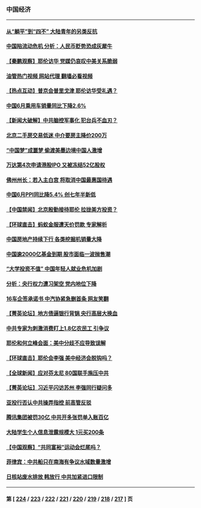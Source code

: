 ### 中国经济
---
#### [从“躺平”到“四不” 大陆青年的另类反抗](../../pages/ncid283/n14031747.md?07111645) 
#### [中国陷流动危机 分析：人民币贬势恐成灰犀牛](../../pages/ncid283/n14031868.md?07111645) 
#### [【秦鹏观察】耶伦访华 党媒仍哀叹中美关系脆弱](../../pages/ncid283/n14031848.md?07111645) 
#### [油管热门视频 网站代理 翻墙必看视频](http://138.2.39.72:81/youtube.html?epic-marker?07111645)
#### [【热点互动】普京会普里戈津 耶伦访华受礼遇？](../../pages/ncid283/n14031875.md?07111645) 
#### [中国6月乘用车销量同比下降2.6%](../../pages/ncid283/n14031804.md?07111645) 
#### [【新闻大破解】中共脑控军事化 犯台兵不血刃？](../../pages/ncid283/n14031740.md?07111645) 
#### [北京二手房交易低迷 中介要房主降价200万](../../pages/ncid283/n14031599.md?07111645) 
#### [“中国梦”成噩梦 偷渡美墨边境中国人激增](../../pages/ncid283/n14031722.md?07111645) 
#### [万达第4次申请港股IPO 又被冻结52亿股权](../../pages/ncid283/n14031609.md?07111645) 
#### [佛州州长：若入主白宫 将取消中国最惠国待遇](../../pages/ncid283/n14031580.md?07111645) 
#### [中国6月PPI同比降5.4% 创七年半新低](../../pages/ncid283/n14031566.md?07111645) 
#### [【中国禁闻】北京殷勤接待耶伦 拉拢美方投资？](../../pages/ncid283/n14031512.md?07111645) 
#### [【环球直击】蚂蚁金服遭天价罚款 专家解析](../../pages/ncid283/n14031511.md?07111645) 
#### [中国房地产持续下行 各类挖掘机销量大降](../../pages/ncid283/n14031334.md?07111645) 
#### [中国逾2000亿基金到期 股市面临一波抛售潮](../../pages/ncid283/n14031344.md?07111645) 
#### [“大学投资不值” 中国年轻人就业危机加剧](../../pages/ncid283/n14031267.md?07111645) 
#### [分析：央行权力遭习架空 党内地位下降](../../pages/ncid283/n14031181.md?07111645) 
#### [16车企签承诺书 中汽协紧急删首条 网友笑翻](../../pages/ncid283/n14029735.md?07111645) 
#### [【菁英论坛】地方债逼银行背锅 央行高层大换血](../../pages/ncid283/n14030876.md?07111645) 
#### [中共专家为刺激消费盯上1.8亿农民工 引争议](../../pages/ncid283/n14030883.md?07111645) 
#### [耶伦和何立峰会面：美中分歧不应导致误解](../../pages/ncid283/n14030774.md?07111645) 
#### [【环球直击】耶伦会李强 美中经济会脱钩吗？](../../pages/ncid283/n14030417.md?07111645) 
#### [【全球新闻】应对芬太尼 80国联手施压中共](../../pages/ncid283/n14030681.md?07111645) 
#### [【菁英论坛】习近平闪访苏州 李强同行疑问多](../../pages/ncid283/n14030460.md?07111645) 
#### [亚投行否认中共操弄指控 前高管反驳](../../pages/ncid283/n14030399.md?07111645) 
#### [腾讯集团被罚30亿 中共开多张罚单入账百亿](../../pages/ncid283/n14030437.md?07111645) 
#### [大陆学生个人信息泄露规模大 1元买200条](../../pages/ncid283/n14030276.md?07111645) 
#### [【中国观察】“共同富裕”运动会烂尾吗？](../../pages/ncid283/n14029597.md?07111645) 
#### [菲律宾：中共船只在南海有争议水域数量激增](../../pages/ncid283/n14030377.md?07111645) 
#### [日核站废水排放 韩放行 中共加紧进口限制](../../pages/ncid283/n14030283.md?07111645) 

---
#### 第 [ [224](./224.md?07111645) / [223](./223.md?07111645) / [222](./222.md?07111645) / [221](./221.md?07111645) / [220](./220.md?07111645) / [219](./219.md?07111645) / [218](./218.md?07111645) / [217](./217.md?07111645) ] 页
